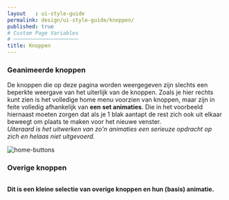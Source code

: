 ```yaml
---
layout   : ui-style-guide
permalink: design/ui-style-guide/knoppen/
published: true
# Custom Page Variables
# ─────────────────────
title: Knoppen
---
```


### Geanimeerde knoppen

<div class="row">
	<div class="col-8">
		<p>De knoppen die op deze pagina worden weergegeven zijn slechts een beperkte weergave van het uiterlijk van de knoppen.
		Zoals je hier rechts kunt zien is het volledige home menu voorzien van knoppen, maar zijn in feite volledig afhankelijk van <b>een set animaties</b>. Die in het voorbeeld hiernaast moeten zorgen dat als je 1 blak aantapt de rest zich ook uit elkaar beweegt om plaats te maken voor het nieuwe venster.<br>
		<i>Uiteraard is het uitwerken van zo'n animaties een serieuze opdracht op zich en helaas niet uitgevoerd.</i></p>
	</div>
	<div class="col-4">
		<img src="../../../assets/images/svg/styleguide/home-buttons.svg" alt="home-buttons" class="buttons_home">
	</div>
</div>

### Overige knoppen

<div class="buttons columns row">
	<div class="col-4">
		<div class="buttons_switch"></div>
	</div>
	<div class="col-4">
		<div class="buttons_add"></div>
	</div>
	<div class="col-4">
		<div class="buttons_info"></div>
	</div>
	<div class="col-4">	
		<div class="buttons_arrow"></div>
	</div>
	<div class="col-4">
		<div class="buttons_start"></div>
	</div>	
	<div class="col-4">
		<div class="buttons_drop"></div>
	</div>			
</div>

**Dit is een kleine selectie van overige knoppen en hun (basis) animatie.**
